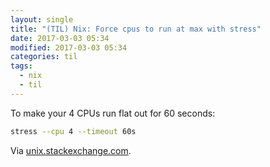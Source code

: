 ```yaml
---
layout: single
title: "(TIL) Nix: Force cpus to run at max with stress"
date: 2017-03-03 05:34
modified: 2017-03-03 05:34
categories: til
tags:
  - nix
  - til
---
```


To make your 4 CPUs run flat out for 60 seconds:

```bash
stress --cpu 4 --timeout 60s
```

Via [unix.stackexchange.com](https://unix.stackexchange.com/q/432261/198328).

